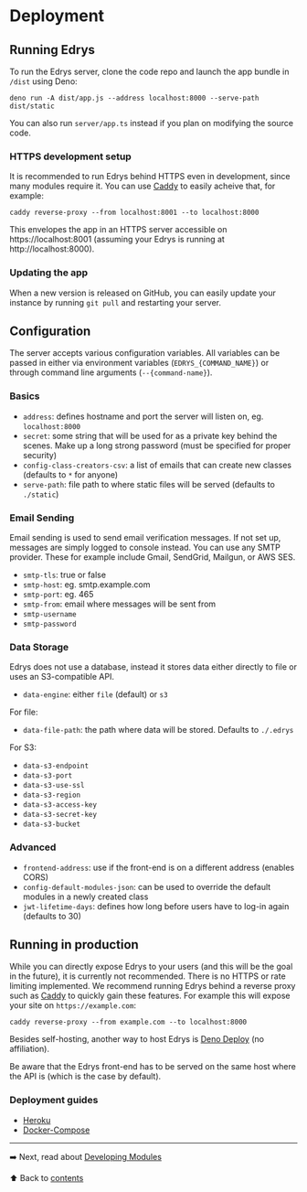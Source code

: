 # Deployment

## Running Edrys

To run the Edrys server, clone the code repo and launch the app bundle in
`/dist` using Deno:

```
deno run -A dist/app.js --address localhost:8000 --serve-path dist/static
```

You can also run `server/app.ts` instead if you plan on modifying the source
code.

### HTTPS development setup

It is recommended to run Edrys behind HTTPS even in development,
since many modules require it.  You can use [Caddy](https://caddyserver.com/download) to easily acheive that, for example:

```
caddy reverse-proxy --from localhost:8001 --to localhost:8000
```

This envelopes the app in an HTTPS server accessible on https://localhost:8001 (assuming your Edrys is running at http://localhost:8000).

### Updating the app

When a new version is released on GitHub, you can easily update your instance by running `git pull` and restarting your server.

## Configuration

The server accepts various configuration variables. All variables can be passed
in either via environment variables (`EDRYS_{COMMAND_NAME}`) or through command line
arguments (`--{command-name}`).

### Basics

- `address`: defines hostname and port the server will listen on, eg.
  `localhost:8000`
- `secret`: some string that will be used for as a private key behind the
  scenes. Make up a long strong password (must be specified for proper security)
- `config-class-creators-csv`: a list of emails that can create new classes
  (defaults to `*` for anyone)
- `serve-path`: file path to where static files will be served (defaults to
  `./static`)

### Email Sending

Email sending is used to send email verification messages. If not set up,
messages are simply logged to console instead. You can use any SMTP provider.
These for example include Gmail, SendGrid, Mailgun, or AWS SES.

- `smtp-tls`: true or false
- `smtp-host`: eg. smtp.example.com
- `smtp-port`: eg. 465
- `smtp-from`: email where messages will be sent from
- `smtp-username`
- `smtp-password`

### Data Storage

Edrys does not use a database, instead it stores data either directly to file or
uses an S3-compatible API.

- `data-engine`: either `file` (default) or `s3`

For file:

- `data-file-path`: the path where data will be stored. Defaults to `./.edrys`

For S3:

- `data-s3-endpoint`
- `data-s3-port`
- `data-s3-use-ssl`
- `data-s3-region`
- `data-s3-access-key`
- `data-s3-secret-key`
- `data-s3-bucket`

### Advanced

- `frontend-address`: use if the front-end is on a different address (enables
  CORS)
- `config-default-modules-json`: can be used to override the default modules in
  a newly created class
- `jwt-lifetime-days`: defines how long before users have to log-in again
  (defaults to 30)

## Running in production

While you can directly expose Edrys to your users (and this will be the goal in
the future), it is currently not recommended. There is no HTTPS or rate limiting
implemented. We recommend running Edrys behind a reverse proxy such as
[Caddy](https://caddyserver.com/docs/quick-starts/reverse-proxy) to quickly gain
these features. For example this will expose your site on `https://example.com`:

```
caddy reverse-proxy --from example.com --to localhost:8000
```

Besides self-hosting, another way to host Edrys is
[Deno Deploy](https://deno.com/deploy) (no affiliation).

Be aware that the Edrys front-end has to be served on the same host where the
API is (which is the case by default).

### Deployment guides

* [Heroku](deployment/Heroku.md)
* [Docker-Compose](deployment/docker-compose.md)

---

➡️ Next, read about [Developing Modules](Modules.md)

⬆️ Back to [contents](README.md)
